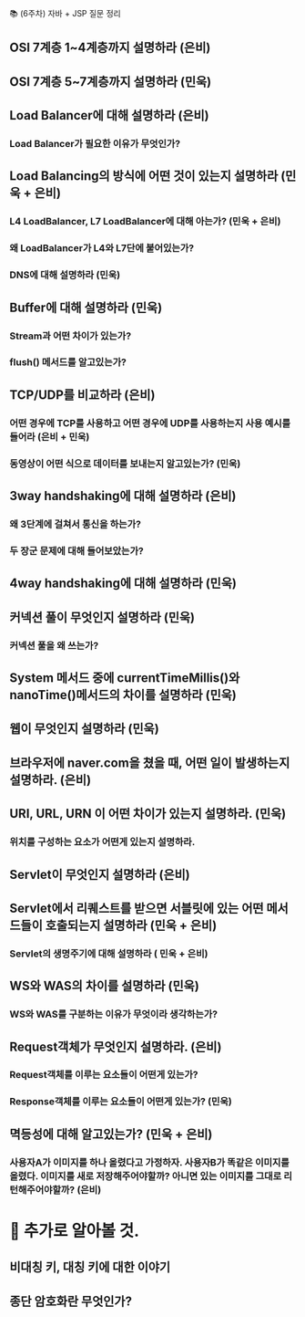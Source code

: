 📚 (6주차) 자바 + JSP 질문 정리

## OSI 7계층 1~4계층까지 설명하라 (은비)

## OSI 7계층 5~7계층까지 설명하라 (민욱)

## Load Balancer에 대해 설명하라 (은비)

### Load Balancer가 필요한 이유가 무엇인가?

## Load Balancing의 방식에 어떤 것이 있는지 설명하라 (민욱 + 은비)

### L4 LoadBalancer, L7 LoadBalancer에 대해 아는가? (민욱 + 은비)

### 왜 LoadBalancer가 L4와 L7단에 붙어있는가?

### DNS에 대해 설명하라 (민욱)

## Buffer에 대해 설명하라 (민욱)

### Stream과 어떤 차이가 있는가?

### flush() 메서드를 알고있는가? 

## TCP/UDP를 비교하라 (은비)

### 어떤 경우에 TCP를 사용하고 어떤 경우에 UDP를 사용하는지 사용 예시를 들어라 (은비 + 민욱)

### 동영상이 어떤 식으로 데이터를 보내는지 알고있는가? (민욱)

## 3way handshaking에 대해 설명하라 (은비)

### 왜 3단계에 걸쳐서 통신을 하는가?

### 두 장군 문제에 대해 들어보았는가?

## 4way handshaking에 대해 설명하라 (민욱)

## 커넥션 풀이 무엇인지 설명하라 (민욱)

### 커넥션 풀을 왜 쓰는가?

## System 메서드 중에 currentTimeMillis()와 nanoTime()메서드의 차이를 설명하라 (민욱)

## 웹이 무엇인지 설명하라 (민욱)

## 브라우저에 naver.com을 쳤을 때, 어떤 일이 발생하는지 설명하라. (은비)

## URI, URL, URN 이 어떤 차이가 있는지 설명하라. (민욱)

### 위치를 구성하는 요소가 어떤게 있는지 설명하라.

## Servlet이 무엇인지 설명하라 (은비)

## Servlet에서 리퀘스트를 받으면 서블릿에 있는 어떤 메서드들이 호출되는지 설명하라 (민욱 + 은비)

### Servlet의 생명주기에 대해 설명하라 ( 민욱 + 은비)

## WS와 WAS의 차이를 설명하라 (민욱)

### WS와 WAS를 구분하는 이유가 무엇이라 생각하는가?

## Request객체가 무엇인지 설명하라. (은비)

### Request객체를 이루는 요소들이 어떤게 있는가?

### Response객체를 이루는 요소들이 어떤게 있는가? (민욱)

## 멱등성에 대해 알고있는가? (민욱 + 은비)

### 사용자A가 이미지를 하나 올렸다고 가정하자. 사용자B가 똑같은 이미지를 올렸다. 이미지를 새로 저장해주어야할까? 아니면 있는 이미지를 그대로 리턴해주어야할까? (은비)

# 📜 추가로 알아볼 것.

## 비대칭 키, 대칭 키에 대한 이야기

## 종단 암호화란 무엇인가?


